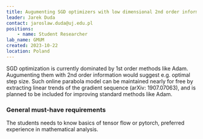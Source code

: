 ```yaml
---
title: Augumenting SGD optimizers with low dimensional 2nd order information
leader: Jarek Duda
contact: jaroslaw.duda@uj.edu.pl
positions:
    - name: Student Researcher
lab_name: GMUM
created: 2023-10-22
location: Poland
---
```


SGD optimization is currently dominated by 1st order methods like Adam. Augumenting them with 2nd order information would suggest e.g. optimal step size. Such online parabola model can be maintained nearly for free by extracting linear trends of the gradient sequence (arXiv: 1907.07063), and is planned to be included for improving standard methods like Adam.

### General must-have requirements

The students needs to know basics of tensor flow or pytorch, preferred experience in mathematical analysis.
